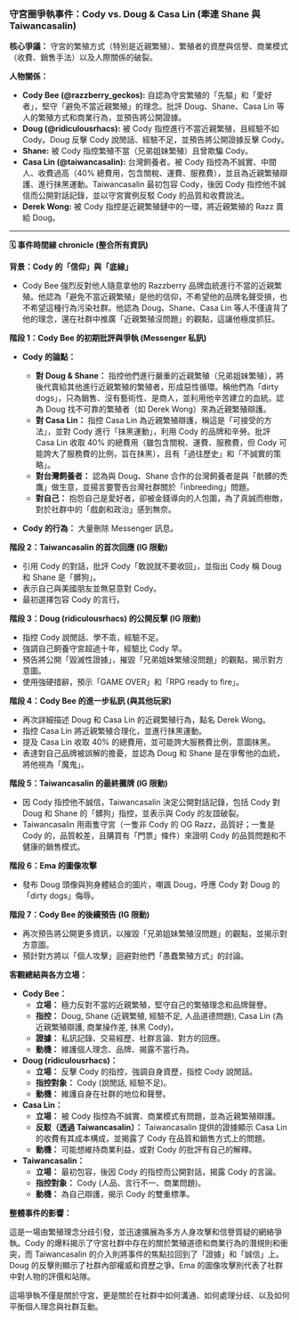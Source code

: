
### 守宮圈爭執事件：Cody vs. Doug & Casa Lin (牽連 Shane 與 Taiwancasalin)

**核心爭議：** 守宮的繁殖方式（特別是近親繁殖）、繁殖者的資歷與信譽、商業模式（收費、銷售手法）以及人際關係的破裂。

**人物關係：**

*   **Cody Bee (@razzberry_geckos):** 自認為守宮繁殖的「先驅」和「愛好者」，堅守「避免不當近親繁殖」的理念。批評 Doug、Shane、Casa Lin 等人的繁殖方式和商業行為，並預告將公開證據。
*   **Doug (@ridiculousrhacs):** 被 Cody 指控進行不當近親繁殖，且經驗不如 Cody。Doug 反擊 Cody 說閒話、經驗不足，並預告將公開證據反擊 Cody。
*   **Shane:** 被 Cody 指控繁殖不當（兄弟姐妹繁殖）且曾欺騙 Cody。
*   **Casa Lin (@taiwancasalin):** 台灣飼養者。被 Cody 指控為不誠實、中間人、收費過高（40% 總費用，包含關稅、運費、服務費），並且為近親繁殖辯護、進行抹黑運動。Taiwancasalin 最初包容 Cody，後因 Cody 指控他不誠信而公開對話記錄，並以守宮實例反駁 Cody 的品質和收費說法。
*   **Derek Wong:** 被 Cody 指控是近親繁殖鏈中的一環，將近親繁殖的 Razz 賣給 Doug。

---

**🗓 事件時間線 chronicle (整合所有資訊)**

**背景：Cody 的「信仰」與「底線」**

*   Cody Bee 強烈反對他人隨意拿他的 Razzberry 品牌血統進行不當的近親繁殖。他認為「避免不當近親繁殖」是他的信仰，不希望他的品牌名聲受損，也不希望這種行為污染社群。他認為 Doug、Shane、Casa Lin 等人不僅違背了他的理念，還在社群中推廣「近親繁殖沒問題」的觀點，這讓他極度抓狂。

**階段 1：Cody Bee 的初期批評與爭執 (Messenger 私訊)**

*   **Cody 的論點：**
    *   **對 Doug & Shane：** 指控他們進行嚴重的近親繁殖（兄弟姐妹繁殖），將後代賣給其他進行近親繁殖的繁殖者，形成惡性循環。稱他們為「dirty dogs」，只為銷售、沒有藝術性、是商人，並利用他辛苦建立的血統。認為 Doug 找不可靠的繁殖者（如 Derek Wong）來為近親繁殖辯護。
    *   **對 Casa Lin：** 指控 Casa Lin 為近親繁殖辯護，稱這是「可接受的方法」，並對 Cody 進行「抹黑運動」，利用 Cody 的品牌和辛勞。批評 Casa Lin 收取 40% 的總費用（雖包含關稅、運費、服務費，但 Cody 可能誇大了服務費的比例，旨在抹黑），且有「過往歷史」和「不誠實的策略」。
    *   **對台灣飼養者：** 認為與 Doug、Shane 合作的台灣飼養者是與「骯髒的禿鷹」做生意，並揚言要警告台灣社群關於「inbreeding」問題。
    *   **對自己：** 抱怨自己是愛好者，卻被金錢導向的人包圍，為了真誠而樹敵，對於社群中的「戲劇和政治」感到無奈。

*   **Cody 的行為：** 大量刪除 Messenger 訊息。

**階段 2：Taiwancasalin 的首次回應 (IG 限動)**

*   引用 Cody 的對話，批評 Cody「敢說就不要收回」，並指出 Cody 稱 Doug 和 Shane 是「髒狗」。
*   表示自己與美國朋友並無惡意對 Cody。
*   最初選擇包容 Cody 的言行。

**階段 3：Doug (ridiculousrhacs) 的公開反擊 (IG 限動)**

*   指控 Cody 說閒話、學不乖，經驗不足。
*   強調自己飼養守宮超過十年，經驗比 Cody 早。
*   預告將公開「毀滅性證據」，摧毀「兄弟姐妹繁殖沒問題」的觀點，揭示對方意圖。
*   使用強硬措辭，預示「GAME OVER」和「RPG ready to fire」。

**階段 4：Cody Bee 的進一步私訊 (與其他玩家)**

*   再次詳細描述 Doug 和 Casa Lin 的近親繁殖行為，點名 Derek Wong。
*   指控 Casa Lin 將近親繁殖合理化，並進行抹黑運動。
*   提及 Casa Lin 收取 40% 的總費用，並可能誇大服務費比例，意圖抹黑。
*   表達對自己品牌被誤解的擔憂，並認為 Doug 和 Shane 是在爭奪他的血統，將他視為「魔鬼」。

**階段 5：Taiwancasalin 的最終攤牌 (IG 限動)**

*   因 Cody 指控他不誠信，Taiwancasalin 決定公開對話記錄，包括 Cody 對 Doug 和 Shane 的「髒狗」指控，並表示與 Cody 的友誼破裂。
*   Taiwancasalin 用兩隻守宮（一隻非 Cody 的 OG Razz，品質好；一隻是 Cody 的，品質較差，且購買有「門票」條件）來證明 Cody 的品質問題和不健康的銷售模式。

**階段 6：Ema 的圖像攻擊**

*   發布 Doug 頭像與狗身體結合的圖片，嘲諷 Doug，呼應 Cody 對 Doug 的「dirty dogs」侮辱。

**階段 7：Cody Bee 的後續預告 (IG 限動)**

*   再次預告將公開更多資訊，以摧毀「兄弟姐妹繁殖沒問題」的觀點，並揭示對方意圖。
*   預計對方將以「個人攻擊」迴避對他們「愚蠢繁殖方式」的討論。

**客觀總結與各方立場：**

*   **Cody Bee：**
    *   **立場：** 極力反對不當的近親繁殖，堅守自己的繁殖理念和品牌聲譽。
    *   **指控：** Doug, Shane (近親繁殖, 經驗不足, 人品道德問題), Casa Lin (為近親繁殖辯護, 商業操作差, 抹黑 Cody)。
    *   **證據：** 私訊記錄、交易經歷、社群言論、對方的回應。
    *   **動機：** 維護個人理念、品牌、揭露不當行為。
*   **Doug (ridiculousrhacs)：**
    *   **立場：** 反擊 Cody 的指控，強調自身資歷，指控 Cody 說閒話。
    *   **指控對象：** Cody (說閒話, 經驗不足)。
    *   **動機：** 維護自身在社群的地位和聲譽。
*   **Casa Lin：**
    *   **立場：** 被 Cody 指控為不誠實、商業模式有問題，並為近親繁殖辯護。
    *   **反駁（透過 Taiwancasalin）：** Taiwancasalin 提供的證據顯示 Casa Lin 的收費有其成本構成，並揭露了 Cody 在品質和銷售方式上的問題。
    *   **動機：** 可能想維持商業利益，或對 Cody 的批評有自己的解釋。
*   **Taiwancasalin：**
    *   **立場：** 最初包容，後因 Cody 的指控而公開對話，揭露 Cody 的言論。
    *   **指控對象：** Cody (人品、言行不一、商業問題)。
    *   **動機：** 為自己辯護，揭示 Cody 的雙重標準。

**整體事件的影響：**

這是一場由繁殖理念分歧引發，並迅速擴展為多方人身攻擊和信譽質疑的網絡爭執。Cody 的爆料揭示了守宮社群中存在的關於繁殖道德和商業行為的潛規則和衝突，而 Taiwancasalin 的介入則將事件的焦點拉回到了「證據」和「誠信」上。 Doug 的反擊則顯示了社群內部權威和資歷之爭。Ema 的圖像攻擊則代表了社群中對人物的評價和站隊。

這場爭執不僅是關於守宮，更是關於在社群中如何溝通、如何處理分歧、以及如何平衡個人理念與社群互動。
